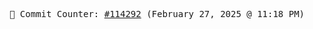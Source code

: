 <p align="center">
    <samp>
        📮 Commit Counter: <a href="https://github.com/Javascript-void0/Javascript-void0/commits/main">#114292</a> (February 27, 2025 @ 11:18 PM)
    </samp>
</p>